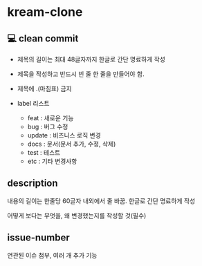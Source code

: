 # kream-clone
## 💻 clean commit
- 제목의 길이는 최대 48글자까지 한글로 간단 명료하게 작성
- 제목을 작성하고 반드시 빈 줄 한 줄을 만들어야 함.
- 제목에 .(마침표) 금지

- label 리스트
  - feat : 새로운 기능
  - bug : 버그 수정
  - update : 비즈니스 로직 변경
  - docs : 문서(문서 추가, 수정, 삭제)
  - test : 테스트
  - etc : 기타 변경사항
  
## description

내용의 길이는 한줄당 60글자 내외에서 줄 바꿈. 한글로 간단 명료하게 작성

어떻게 보다는 무엇을, 왜 변경했는지를 작성할 것(필수)

## issue-number

연관된 이슈 첨부, 여러 개 추가 기능

